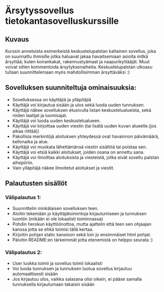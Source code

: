 # Ärsytyssovellus tietokantasovelluskurssille

## Kuvaus
Kurssin annetuista esimerkeistä keskustelupalstan kaltainen sovellus, joka on suunnattu ihmisille jotka haluavat jakaa havaitsemiaan asioita mitkä ärsyttää; kuten koirankakat, rakennustyämaat ja naapurikyttääjät.
Muut voivat sitten kommentoida ärsytyksenaiheita. Keskustelupalstan ulkoasu tullaan suunnittelemaan myös mahdollisimman ärsyttäväksi :)

## Sovelluksen suunniteltuja ominaisuuksia:
- Sovelluksessa on käyttäjiä ja ylläpitäjiä
- Käyttäjä voi kirjautua sisään ja ulos sekä luoda uuden tunnuksen.
- Käyttäjä näkee sovelluksen etusivulla listan keskustelualueista, sekä niiden laatijat ja luomisajat.
- Käyttäjä voi luoda uuden keskustelualueen.
- Käyttäjä voi kirjoittaa uuden viestin (tai lisätä uuden kuvan alueelle.(jos aikaa riittää))
- Pakollisia merkintöjä aloituksen yhteydessä ovat havainnon päivämäärä, kellonaika ja alue.
- Käyttäjä voi muokata lähettämänsä viestin sisältöä tai poistaa sen. 
- Käyttäjä voi etsiä kaikki aloitukset, joiden osana on annettu sana.
- Käyttäjä voi ilmoittaa aloituksista ja viesteistä, jotka eivät sovellu palstan aihepiiriin.
- Vain ylläpitäjä näkee ilmoitetut aloitukset ja viestit. 

## Palautusten sisällöt
### Välipalautus 1:
- Suunnittelin minkälaisen sovelluksen teen.
- Aloitin tekemään jo käyttäjätoimintoja kirjautumiseen ja tunnuksen luontiin (mikään ei ole lokaalisti toiminnassa)
- Pohdin herokun käyttöönottoa, mutta ajattelin että teen sen ohjaajan kanssa jotta se ehkä toimisi tällä kertaa.
- Kirjoitin pohjan static kansioon sekä loin jo ensimmäiset html pohjat.
- Päivitin README:en tärkeimmät jotta etenemistä on helppo seurata :)

### Välipalautus 2:
- User luokka toimii ja sovellus toimii lokaalisti
- Voi luoda tunnuksen ja tunnuksen luotua sovellus kirjautuu automaattisesti sisään
- Jos kirjautuu ulos, vaikka salasana olisi oikein, ei pääse samalla tunnuksella kirjautumaan takaisin sisään

